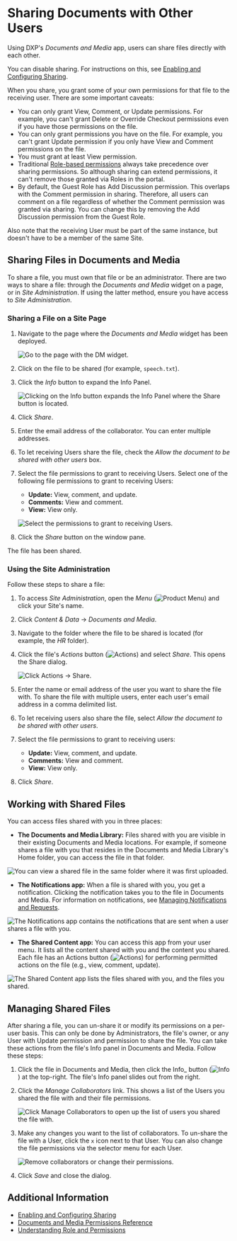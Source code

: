# Sharing Documents with Other Users

Using DXP's _Documents and Media_ app, users can share files directly with each other.

You can disable sharing. For instructions on this, see [Enabling and Configuring Sharing](./enabling-and-configuring-sharing.md).

When you share, you grant some of your own permissions for that file to the receiving user. There are some important caveats:

* You can only grant View, Comment, or Update permissions. For example, you can't grant Delete or Override Checkout permissions even if you have those permissions on the file.
* You can only grant permissions you have on the file. For example, you can't grant Update permission if you only have View and Comment permissions on the file.
* You must grant at least View permission.
* Traditional [Role-based permissions](../../../../users-and-permissions/roles-and-permissions/understanding-roles-and-permissions.md) always take precedence over sharing permissions. So although sharing can extend permissions, it can't remove those granted via Roles in the portal.
* By default, the Guest Role has Add Discussion permission. This overlaps with the Comment permission in sharing. Therefore, all users can comment on a file regardless of whether the Comment permission was granted via sharing. You can change this by removing the Add Discussion permission from the Guest Role.

Also note that the receiving User must be part of the same instance, but doesn't have to be a member of the same Site.

## Sharing Files in Documents and Media

To share a file, you must own that file or be an administrator. There are two ways to share a file: through the _Documents and Media_ widget on a page, or in _Site Administration_. If using the latter method, ensure you have access to _Site Administration_.

### Sharing a File on a Site Page

1. Navigate to the page where the _Documents and Media_ widget has been deployed.

    ![Go to the page with the DM widget.](./sharing-documents-with-other-users/images/01.png)

1. Click on the file to be shared (for example, `speech.txt`).
1. Click the _Info_ button to expand the Info Panel.

    ![Clicking on the Info button expands the Info Panel where the Share button is located.](./sharing-documents-with-other-users/images/02.png)

1. Click _Share_.
1. Enter the email address of the collaborator. You can enter multiple addresses.
1. To let receiving Users share the file, check the _Allow the document to be shared with other users_ box.
1. Select the file permissions to grant to receiving Users.
Select one of the following file permissions to grant to receiving Users:

    * **Update:** View, comment, and update.
    * **Comments:** View and comment.
    * **View:** View only.

    ![Select the permissions to grant to receiving Users.](./sharing-documents-with-other-users/images/03.png)

1. Click the _Share_ button on the window pane.

The file has been shared.

### Using the Site Administration

Follow these steps to share a file:

1. To access _Site Administration_, open the _Menu_ (![Product Menu](../../../../images/icon-menu.png)) and click your Site's name.
1. Click _Content & Data_ &rarr; *Documents and Media*.
1. Navigate to the folder where the file to be shared is located (for example, the _HR_ folder).
1. Click the file's *Actions* button (![Actions](../../../../images/icon-actions.png)) and select _Share_. This opens the Share dialog.

    ![Click Actions &rarr; Share.](./sharing-documents-with-other-users/images/04.png)

1. Enter the name or email address of the user you want to share the file with. To share the file with multiple users, enter each user's email address in a comma delimited list.
1. To let receiving users also share the file, select _Allow the document to be shared with other users_.
1. Select the file permissions to grant to receiving users:

    * **Update:** View, comment, and update.
    * **Comments:** View and comment.
    * **View:** View only.

1. Click _Share_.

## Working with Shared Files

You can access files shared with you in three places:

* **The Documents and Media Library:** Files shared with you are visible in their existing Documents and Media locations. For example, if someone shares a file with you that resides in the Documents and Media Library's Home folder, you can access the file in that folder.

![You can view a shared file in the same folder where it was first uploaded.](./sharing-documents-with-other-users/images/05.png)

* **The Notifications app:** When a file is shared with you, you get a notification. Clicking the notification takes you to the file in Documents and Media. For information on notifications, see [Managing Notifications and Requests](../../../../collaboration-and-social/notifications-and-requests/user-guide/managing-notifications-and-requests.md).

![The Notifications app contains the notifications that are sent when a user shares a file with you.](./sharing-documents-with-other-users/images/06.png)

* **The Shared Content app:** You can access this app from your user menu. It lists all the content shared with you and the content you shared. Each file has an Actions button (![Actions](../../../../images/icon-actions.png)) for performing permitted actions on the file (e.g., view, comment, update).

![The Shared Content app lists the files shared with you, and the files you shared.](./sharing-documents-with-other-users/images/07.png)

## Managing Shared Files

After sharing a file, you can un-share it or modify its permissions on a per-user basis. This can only be done by Administrators, the file's owner, or any User with Update permission and permission to share the file. You can take these actions from the file's Info panel in Documents and Media. Follow these steps:

1. Click the file in Documents and Media, then click the Info_ button (![Info](../../../../images/icon-information.png)) at the top-right. The file's Info panel slides out from the right.

1. Click the _Manage Collaborators_ link. This shows a list of the Users you shared the file with and their file permissions.

   ![Click Manage Collaborators to open up the list of users you shared the file with.](./sharing-documents-with-other-users/images/08.png)

1. Make any changes you want to the list of collaborators. To un-share the file with a User, click the `x` icon next to that User. You can also change the file permissions via the selector menu for each User.

   ![Remove collaborators or change their permissions.](./sharing-documents-with-other-users/images/09.png)

1. Click *Save* and close the dialog.

## Additional Information

* [Enabling and Configuring Sharing](./enabling-and-configuring-sharing.md)
* [Documents and Media Permissions Reference](./documents-and-media-permissions-reference.md)
* [Understanding Role and Permissions](../../../../users-and-permissions/roles-and-permissions/understanding-roles-and-permissions.md)
